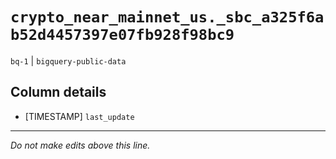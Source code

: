 # `crypto_near_mainnet_us._sbc_a325f6ab52d4457397e07fb928f98bc9`
`bq-1` | `bigquery-public-data`

## Column details
* [TIMESTAMP] `last_update`

-------------------------------------------------------------------------------
*Do not make edits above this line.*
